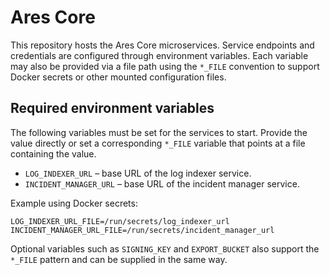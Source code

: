 # Ares Core

This repository hosts the Ares Core microservices. Service endpoints and
credentials are configured through environment variables. Each variable may
also be provided via a file path using the `*_FILE` convention to support
Docker secrets or other mounted configuration files.

## Required environment variables

The following variables must be set for the services to start. Provide the
value directly or set a corresponding `*_FILE` variable that points at a file
containing the value.

- `LOG_INDEXER_URL` – base URL of the log indexer service.
- `INCIDENT_MANAGER_URL` – base URL of the incident manager service.

Example using Docker secrets:

```
LOG_INDEXER_URL_FILE=/run/secrets/log_indexer_url
INCIDENT_MANAGER_URL_FILE=/run/secrets/incident_manager_url
```

Optional variables such as `SIGNING_KEY` and `EXPORT_BUCKET` also support the
`*_FILE` pattern and can be supplied in the same way.
